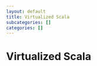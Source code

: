 ```yaml
---
layout: default
title: Virtualized Scala
subcategories: []
categories: []
---
```


Virtualized Scala
=============
